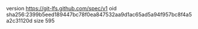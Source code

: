 version https://git-lfs.github.com/spec/v1
oid sha256:2399b5eed189447bc78f0ea847532aa9d1ac65ad5a94f957bc8f4a5a2c31120d
size 595
